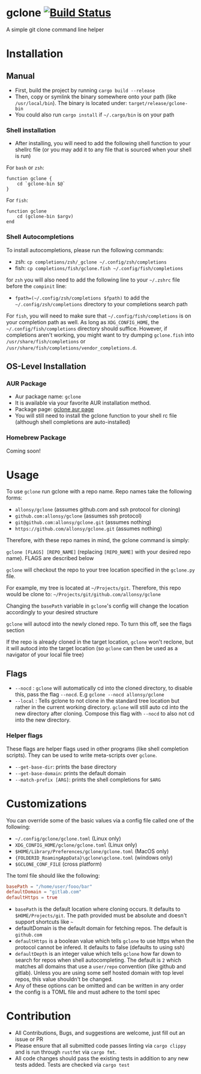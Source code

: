 # gclone [![Build Status](https://travis-ci.org/allonsy/gclone.svg?branch=master)](https://travis-ci.org/allonsy/gclone)
A simple git clone command line helper

# Installation

## Manual
* First, build the project by running `cargo build --release`
* Then, copy or symlink the binary somewhere onto your path (like `/usr/local/bin`). The binary is located under: `target/release/gclone-bin`
* You could also run `cargo install` if `~/.cargo/bin` is on your path

### Shell installation
* After installing, you will need to add the following shell function to your shellrc file (or you may add it to any file that is sourced when your shell is run)

For `bash` or `zsh`:

```
function gclone {
    cd `gclone-bin $@`
}
```

For `fish`:

```
function gclone
    cd (gclone-bin $argv)
end
```

### Shell Autocompletions
To install autocompletions, please run the following commands:

* zsh: `cp completions/zsh/_gclone ~/.config/zsh/completions`
* fish: `cp completions/fish/gclone.fish ~/.config/fish/completions`

for `zsh` you will also need to add the following line to your `~/.zshrc` file before the `compinit` line:
* `fpath=(~/.config/zsh/completions $fpath)` to add the `~/.config/zsh/completions` directory to your completions search path

For `fish`, you will need to make sure that `~/.config/fish/completions` is on your completion path as well. As long as `XDG_CONFIG_HOME`, the `~/.config/fish/completions` directory should suffice. However, if completions aren't working, you might want to try dumping `gclone.fish` into `/usr/share/fish/completions` or `/usr/share/fish/completions/vendor_completions.d`. 

## OS-Level Installation

### AUR Package
* Aur package name: `gclone`
* It is available via your favorite AUR installation method.
* Package page: [gclone aur page](https://aur.archlinux.org/packages/gclone/)
* You will still need to install the gclone function to your shell rc file (although shell completions are auto-installed)

### Homebrew Package
Coming soon!

# Usage
To use `gclone` run gclone with a repo name. Repo names take the following forms:

* `allonsy/gclone` (assumes github.com and ssh protocol for cloning)
* `github.com:allonsy/gclone` (assumes ssh protocol)
* `git@github.com:allonsy/gclone.git` (assumes nothing)
* `https://github.com/allonsy/gclone.git` (assumes nothing)

Therefore, with these repo names in mind, the gclone command is simply:

`gclone [FLAGS] [REPO_NAME]` (replacing `[REPO_NAME]` with your desired repo name). FLAGS are described below

`gclone` will checkout the repo to your tree location specified in the `gclone.py` file. 

For example, my tree is located at `~/Projects/git`. Therefore, this repo would be clone to: `~/Projects/git/github.com/allonsy/gclone`

Changing the `basePath` variable in `gclone`'s config will change the location accordingly to your desired structure

`gclone` will autocd into the newly cloned repo. To turn this off, see the flags section

If the repo is already cloned in the target location, `gclone` won't reclone, but it will autocd into the target location (so `gclone` can then be used as a navigator of your local file tree)

## Flags

* `--nocd` : `gclone` will automatically cd into the cloned directory, to disable this, pass the flag `--nocd`. E.g `gclone --nocd allonsy/gclone`
* `--local` : Tells gclone to not clone in the standard tree location but rather in the current working directory. `gclone` will still auto cd into the new directory after cloning. Compose this flag with `--nocd` to also not cd into the new directory.

### Helper flags
These flags are helper flags used in other programs (like shell completion scripts). They can be used to write meta-scripts over `gclone`.
* `--get-base-dir`: prints the base directory
* `--get-base-domain`: prints the default domain
* `--match-prefix [ARG]`: prints the shell completions for `$ARG`

# Customizations
You can override some of the basic values via a config file called one of the following:
* `~/.config/gclone/gclone.toml` (Linux only)
* `XDG_CONFIG_HOME/gclone/gclone.toml` (Linux only)
* `$HOME/Library/Preferences/gclone/gclone.toml` (MacOS only)
* `{FOLDERID_RoamingAppData}\gclone\gclone.toml` (windows only)
* `$GCLONE_CONF_FILE` (cross platform)

The toml file should like the following:
```toml
basePath = "/home/user/fooo/bar"
defaultDomain = "gitlab.com"
defaultHttps = true
```

* `basePath` is the default location where cloning occurs. It defaults to `$HOME/Projects/git`. The path provided must be absolute and doesn't support shortcuts like `~`
* defaultDomain is the default domain for fetching repos. The default is `github.com`
* `defaultHttps` is a boolean value which tells `gclone` to use https when the protocol cannot be infered. It defaults to false (defaults to using ssh)
* `defaultDepth` is an integer value which tells `gclone` how far down to search for repos when shell autocompleting. The default is `2` which matches all domains that use a `user/repo` convention (like github and gitlab). Unless you are using some self hosted domain with top level repos, this value shouldn't be changed.
* Any of these options can be omitted and can be written in any order
* the config is a TOML file and must adhere to the toml spec

# Contribution
* All Contributions, Bugs, and suggestions are welcome, just fill out an issue or PR
* Please ensure that all submitted code passes linting via `cargo clippy` and is run through `rustfmt` via `cargo fmt`.
* All code changes should pass the existing tests in addition to any new tests added. Tests are checked via `cargo test`
